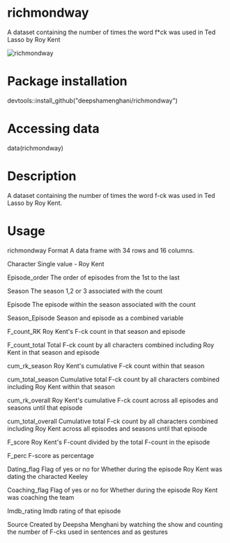 # richmondway
A dataset containing the number of times the word f*ck was used in Ted Lasso by Roy Kent

![richmondway](https://github.com/deepshamenghani/richmondway/assets/46545400/87f02636-17a4-4fb7-9f95-9f7e984561b8)

# Package installation
devtools::install_github("deepshamenghani/richmondway") 

# Accessing data
data(richmondway)

# Description
A dataset containing the number of times the word f-ck was used in Ted Lasso by Roy Kent.

# Usage
richmondway
Format
A data frame with 34 rows and 16 columns.

Character
Single value - Roy Kent

Episode_order
The order of episodes from the 1st to the last

Season
The season 1,2 or 3 associated with the count

Episode
The episode within the season associated with the count

Season_Episode
Season and episode as a combined variable

F_count_RK
Roy Kent's F-ck count in that season and episode

F_count_total
Total F-ck count by all characters combined including Roy Kent in that season and episode

cum_rk_season
Roy Kent's cumulative F-ck count within that season

cum_total_season
Cumulative total F-ck count by all characters combined including Roy Kent within that season

cum_rk_overall
Roy Kent's cumulative F-ck count across all episodes and seasons until that episode

cum_total_overall
Cumulative total F-ck count by all characters combined including Roy Kent across all episodes and seasons until that episode

F_score
Roy Kent's F-count divided by the total F-count in the episode

F_perc
F-score as percentage

Dating_flag
Flag of yes or no for Whether during the episode Roy Kent was dating the characted Keeley

Coaching_flag
Flag of yes or no for Whether during the episode Roy Kent was coaching the team

Imdb_rating
Imdb rating of that episode

Source
Created by Deepsha Menghani by watching the show and counting the number of F-cks used in sentences and as gestures

